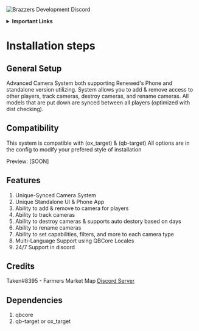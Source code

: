 ![Brazzers Development Discord](https://i.imgur.com/nXhPxIO.png)

<details>
    <summary><b>Important Links</b></summary>
        <p>
            <a href="https://discord.gg/J7EH9f9Bp3">
                <img alt="GitHub" src="https://logos-download.com/wp-content/uploads/2021/01/Discord_Logo_full.png"
                width="150" height="55">
            </a>
        </p>
        <p>
            <a href="https://ko-fi.com/mannyonbrazzers">
                <img alt="GitHub" src="https://uploads-ssl.webflow.com/5c14e387dab576fe667689cf/61e11149b3af2ee970bb8ead_Ko-fi_logo.png"
                width="150" height="55">
            </a>
        </p>
</details>

# Installation steps

## General Setup
Advanced Camera System both supporting Renewed's Phone and standalone version utilizing. System allows you to add & remove access to other players, track cameras, destroy cameras, and rename cameras.
All models that are put down are synced between all players (optimized with dist checking).

## Compatibility
This system is compatible with (ox_target) & (qb-target) All options are in the config to modify your prefered style of installation

Preview: [SOON]

## Features
1. Unique-Synced Camera System
2. Unique Standalone UI & Phone App
3. Ability to add & remove to camera for players
4. Ability to track cameras
5. Ability to destroy cameras & supports auto destory based on days
6. Ability to rename cameras
7. Ability to set capabilities, filters, and more to each camera type
8. Multi-Language Support using QBCore Locales
9. 24/7 Support in discord

## Credits
Taken#8395 - Farmers Market Map [Discord Server]()

## Dependencies
1. qbcore
2. qb-target or ox_target


